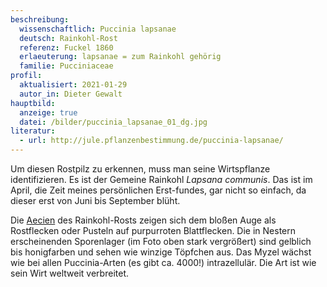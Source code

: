 ```yaml
---
beschreibung:
  wissenschaftlich: Puccinia lapsanae
  deutsch: Rainkohl-Rost
  referenz: Fuckel 1860
  erlaeuterung: lapsanae = zum Rainkohl gehörig
  familie: Pucciniaceae
profil:
  aktualisiert: 2021-01-29
  autor_in: Dieter Gewalt
hauptbild:
  anzeige: true
  datei: /bilder/puccinia_lapsanae_01_dg.jpg
literatur:
  - url: http://jule.pflanzenbestimmung.de/puccinia-lapsanae/
---
```

Um diesen Rostpilz zu erkennen, muss man seine Wirtspflanze identifizieren. Es ist der Gemeine Rainkohl *Lapsana communis*. Das ist im April, die Zeit meines persönlichen Erst-fundes, gar nicht so einfach, da dieser erst von Juni bis September blüht.

Die [Aecien](Aecien "Glossar") des Rainkohl-Rosts zeigen sich dem bloßen Auge als Rostflecken oder Pusteln auf purpurroten Blattflecken. Die in Nestern erscheinenden Sporenlager (im Foto oben stark vergrößert) sind gelblich bis honigfarben und sehen wie winzige Töpfchen aus. Das Myzel wächst wie bei allen Puccinia-Arten (es gibt ca. 4000!) intrazellulär. Die Art ist wie sein Wirt weltweit verbreitet.